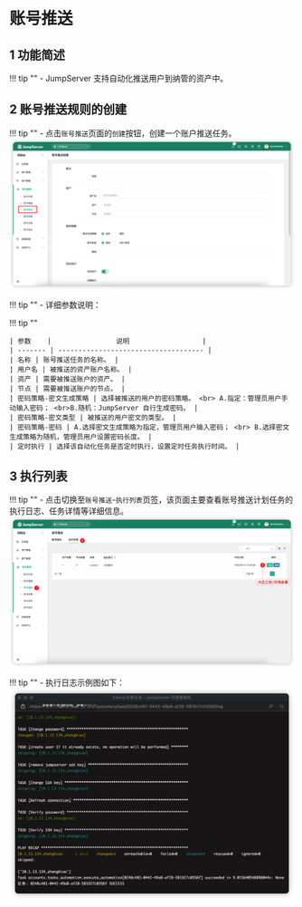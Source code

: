 # 账号推送
## 1 功能简述
!!! tip ""
    - JumpServer 支持自动化推送用户到纳管的资产中。

## 2 账号推送规则的创建
!!! tip ""
    - 点击`账号推送`页面的`创建`按钮，创建一个账户推送任务。
![account_push01](../../../img/account_push01.png)

!!! tip ""
    - 详细参数说明：

!!! tip ""

    | 参数    |                说明                  |
    | ------- | ------------------------------------ |
    | 名称 | 账号推送任务的名称。 |
    | 用户名 | 被推送的资产账户名称。 |
    | 资产 | 需要被推送账户的资产。 |
    | 节点 | 需要被推送账户的节点。 |
    | 密码策略-密文生成策略 | 选择被推送的用户的密码策略。 <br> A.指定：管理员用户手动输入密码； <br>B.随机：JumpServer 自行生成密码。 |
    | 密码策略-密文类型 | 被推送的用户密文的类型。 |
    | 密码策略-密码 | A.选择密文生成策略为指定，管理员用户输入密码； <br> B.选择密文生成策略为随机，管理员用户设置密码长度。 |
    | 定时执行 | 选择该自动化任务是否定时执行，设置定时任务执行时间。 |

## 3 执行列表
!!! tip ""
    - 点击切换至`账号推送`-`执行列表`页签，该页面主要查看账号推送计划任务的执行日志、任务详情等详细信息。
![account_push02](../../../img/account_push02.png)

!!! tip ""
    - 执行日志示例图如下：
![account_push03](../../../img/account_push03.png)
